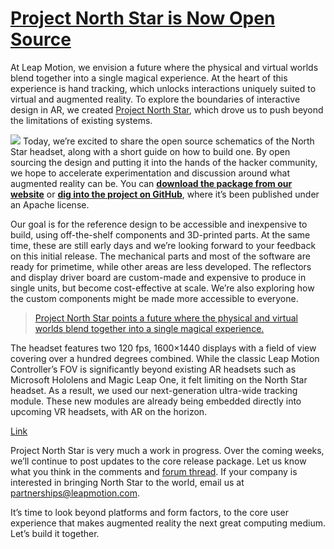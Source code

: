 # [Project North Star is Now Open Source](http://blog.leapmotion.com/north-star-open-source/)

At Leap Motion, we envision a future where the physical and virtual worlds blend together into a single magical experience. At the heart of this experience is hand tracking, which unlocks interactions uniquely suited to virtual and augmented reality. To explore the boundaries of interactive design in AR, we created [Project North Star](http://blog.leapmotion.com/northstar/), which drove us to push beyond the limitations of existing systems.

![](http://blog.leapmotion.com/wp-content/uploads/2018/06/explodedview.jpg)
Today, we’re excited to share the open source schematics of the North Star headset, along with a short guide on how to build one. By open sourcing the design and putting it into the hands of the hacker community, we hope to accelerate experimentation and discussion around what augmented reality can be. You can [**download the package from our website**](http://developer.leapmotion.com/northstar) or [**dig into the project on GitHub**](https://github.com/leapmotion/ProjectNorthStar), where it’s been published under an Apache license.

Our goal is for the reference design to be accessible and inexpensive to build, using off-the-shelf components and 3D-printed parts. At the same time, these are still early days and we’re looking forward to your feedback on this initial release. The mechanical parts and most of the software are ready for primetime, while other areas are less developed. The reflectors and display driver board are custom-made and expensive to produce in single units, but become cost-effective at scale. We’re also exploring how the custom components might be made more accessible to everyone.

> [Project North Star points a future where the physical and virtual worlds blend together into a single magical experience.](https://twitter.com/intent/tweet?url=http://blog.leapmotion.com/north-star-open-source/&text=Project%20North%20Star%20points%20a%20future%20where%20the%20physical%20and%20virtual%20worlds%20blend%20together%20into%20a%20single%20magical%20experience.&via=leapmotion&related=leapmotion)

The headset features two 120 fps, 1600×1440 displays with a field of view covering over a hundred degrees combined. While the classic Leap Motion Controller’s FOV is significantly beyond existing AR headsets such as Microsoft Hololens and Magic Leap One, it felt limiting on the North Star headset. As a result, we used our next-generation ultra-wide tracking module. These new modules are already being embedded directly into upcoming VR headsets, with AR on the horizon.

[Link](https://youtu.be/7m6J8W6Ib4w)

Project North Star is very much a work in progress. Over the coming weeks, we’ll continue to post updates to the core release package. Let us know what you think in the comments and [forum thread](https://forums.leapmotion.com/t/project-north-star/7071). If your company is interested in bringing North Star to the world, email us at [partnerships@leapmotion.com](mailto:partnerships@leapmotion.com).

It’s time to look beyond platforms and form factors, to the core user experience that makes augmented reality the next great computing medium. Let’s build it together.

